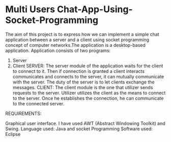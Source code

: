 # Multi Users Chat-App-Using-Socket-Programming
The aim of this project is to express how we can implement a simple chat application between
a server and a client using socket programming concept of computer networks.The application
is a desktop-based application. Application consists of two programs:
1) Server
2) Client
SERVER:
The server module of the application waits for the client to connect to it. Then if connection is
granted a client interacts communicates and connects to the server, it can mutually
communicate with the server. The duty of the server is to let clients exchange the messages.
CLIENT:
The client module is the one that utilizer sends requests to the server. Utilizer utilizes the client
as the means to connect to the server. Once he establishes the connection, he can communicate
to the connected server.

REQUIREMENTS:

Graphical user interface.
I have used AWT (Abstract Windowing Toolkit) and Swing.
Language used:
Java and socket Programming
Software used:
Eclipse
